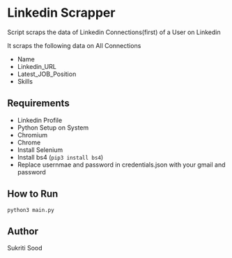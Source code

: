 # Linkedin Scrapper

Script scraps the data of Linkedin Connections(first) of a User on Linkedin

It scraps the following data on All Connections

- Name
- Linkedin_URL
- Latest_JOB_Position
- Skills

## Requirements

- Linkedin Profile
- Python Setup on System
- Chromium
- Chrome
- Install Selenium
- Install bs4 (```pip3 install bs4```)
- Replace usernmae and password in credentials.json with your gmail and password

## How to Run

```python3 main.py```

## Author
Sukriti Sood

